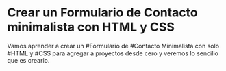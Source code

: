 # Crear un Formulario de Contacto minimalista con HTML y CSS
 Vamos aprender a crear un #Formulario de #Contacto Minimalista con solo #HTML y #CSS para agregar a proyectos desde cero y veremos lo sencillo que es crearlo.
